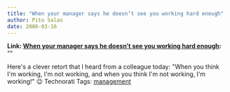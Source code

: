 ```yaml
---
title: "When your manager says he doesn’t see you working hard enough"
author: Pito Salas
date: 2006-03-16
---
```


**Link: [When your manager says he doesn’t see you working hard enough](None):** ""

Here's a clever retort that I heard from a colleague today: "When you think
I'm working, I'm not working, and  when you think I'm not working, I'm
working!" 😉 Technorati Tags:
[management](<http://www.technorati.com/tag/management>)


